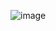 
![image](https://user-images.githubusercontent.com/68372094/157193180-17bef79c-cfc8-4b8b-b40a-d9bc2185790c.png)
